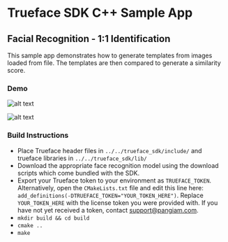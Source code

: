 # Trueface SDK C++ Sample App
## Facial Recognition - 1:1 Identification
This sample app demonstrates how to generate templates from images loaded from file.
The templates are then compared to generate a similarity score.

### Demo
![alt text](https://i.ibb.co/G2skdHJ/Untitled-presentation-1.jpg)

![alt text](https://i.ibb.co/SPwVK4V/Untitled-presentation-1.jpg)

### Build Instructions
* Place Trueface header files in `../../trueface_sdk/include/` and trueface libraries in `../../trueface_sdk/lib/`
* Download the appropriate face recognition model using the download scripts which come bundled with the SDK. 
* Export your Trueface token to your environment as `TRUEFACE_TOKEN`.
  Alternatively, open the `CMakeLists.txt` file and edit this line here: `add_definitions(-DTRUEFACE_TOKEN="YOUR_TOKEN_HERE")`.
  Replace `YOUR_TOKEN_HERE` with the license token you were provided with. If you have not yet received a token, contact support@pangiam.com.
* `mkdir build && cd build`
* `cmake ..`
* `make`

